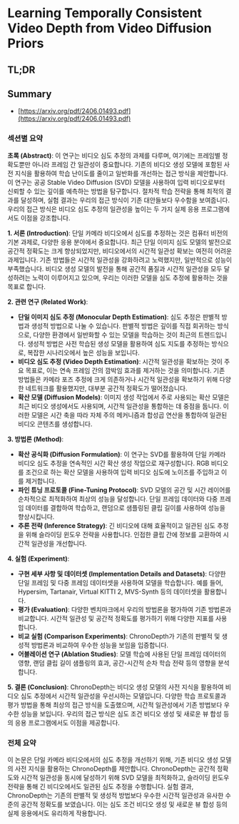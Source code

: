 # Learning Temporally Consistent Video Depth from Video Diffusion Priors
## TL;DR
## Summary
- [https://arxiv.org/pdf/2406.01493.pdf](https://arxiv.org/pdf/2406.01493.pdf)

### 섹션별 요약

**초록 (Abstract)**:
이 연구는 비디오 심도 추정의 과제를 다루며, 여기에는 프레임별 정확도뿐만 아니라 프레임 간 일관성이 중요합니다. 기존의 비디오 생성 모델에 포함된 사전 지식을 활용하여 학습 난이도를 줄이고 일반화를 개선하는 접근 방식을 제안합니다. 이 연구는 공공 Stable Video Diffusion (SVD) 모델을 사용하여 입력 비디오로부터 신뢰할 수 있는 깊이를 예측하는 방법을 탐구합니다. 절차적 학습 전략을 통해 최적의 결과를 달성하며, 실험 결과는 우리의 접근 방식이 기존 대안들보다 우수함을 보여줍니다. 우리의 접근 방식은 비디오 심도 추정의 일관성을 높이는 두 가지 실제 응용 프로그램에서도 이점을 강조합니다.

**1. 서론 (Introduction)**:
단일 카메라 비디오에서 심도를 추정하는 것은 컴퓨터 비전의 기본 과제로, 다양한 응용 분야에서 중요합니다. 최근 단일 이미지 심도 모델의 발전으로 공간적 정확도는 크게 향상되었지만, 비디오에서의 시간적 일관성 확보는 여전히 어려운 과제입니다. 기존 방법들은 시간적 일관성을 강화하려고 노력했지만, 일반적으로 성능이 부족했습니다. 비디오 생성 모델의 발전을 통해 공간적 품질과 시간적 일관성을 모두 달성하려는 노력이 이루어지고 있으며, 우리는 이러한 모델을 심도 추정에 활용하는 것을 목표로 합니다.

**2. 관련 연구 (Related Work)**:
- **단일 이미지 심도 추정 (Monocular Depth Estimation)**: 심도 추정은 판별적 방법과 생성적 방법으로 나눌 수 있습니다. 판별적 방법은 깊이를 직접 회귀하는 방식으로, 다양한 환경에서 일반화할 수 있는 모델을 학습하는 것이 최근의 트렌드입니다. 생성적 방법은 사전 학습된 생성 모델을 활용하여 심도 지도를 추정하는 방식으로, 복잡한 시나리오에서 높은 성능을 보입니다.
- **비디오 심도 추정 (Video Depth Estimation)**: 시간적 일관성을 확보하는 것이 주요 목표로, 이는 연속 프레임 간의 깜박임 효과를 제거하는 것을 의미합니다. 기존 방법들은 카메라 포즈 추정에 크게 의존하거나 시간적 일관성을 확보하기 위해 다양한 네트워크를 활용했지만, 대부분 공간적 정확도가 떨어졌습니다.
- **확산 모델 (Diffusion Models)**: 이미지 생성 작업에서 주로 사용되는 확산 모델은 최근 비디오 생성에서도 사용되며, 시간적 일관성을 통합하는 데 중점을 둡니다. 이러한 모델은 시간 축을 따라 자체 주의 메커니즘과 합성곱 연산을 통합하여 일관된 비디오 콘텐츠를 생성합니다.

**3. 방법론 (Method)**:
- **확산 공식화 (Diffusion Formulation)**: 이 연구는 SVD를 활용하여 단일 카메라 비디오 심도 추정을 연속적인 시간 확산 생성 작업으로 재구성합니다. RGB 비디오를 조건으로 하는 확산 모델을 사용하여 입력 비디오 심도에 노이즈를 주입하고 이를 제거합니다.
- **파인 튜닝 프로토콜 (Fine-Tuning Protocol)**: SVD 모델의 공간 및 시간 레이어를 순차적으로 최적화하여 최상의 성능을 달성합니다. 단일 프레임 데이터와 다중 프레임 데이터를 결합하여 학습하고, 랜덤으로 샘플링된 클립 길이를 사용하여 성능을 향상시킵니다.
- **추론 전략 (Inference Strategy)**: 긴 비디오에 대해 효율적이고 일관된 심도 추정을 위해 슬라이딩 윈도우 전략을 사용합니다. 인접한 클립 간에 정보를 교환하여 시간적 일관성을 개선합니다.

**4. 실험 (Experiment)**:
- **구현 세부 사항 및 데이터셋 (Implementation Details and Datasets)**: 다양한 단일 프레임 및 다중 프레임 데이터셋을 사용하여 모델을 학습합니다. 예를 들어, Hypersim, Tartanair, Virtual KITTI 2, MVS-Synth 등의 데이터셋을 활용합니다.
- **평가 (Evaluation)**: 다양한 벤치마크에서 우리의 방법론을 평가하여 기존 방법론과 비교합니다. 시간적 일관성 및 공간적 정확도를 평가하기 위해 다양한 지표를 사용합니다.
- **비교 실험 (Comparison Experiments)**: ChronoDepth가 기존의 판별적 및 생성적 방법론과 비교하여 우수한 성능을 보임을 입증합니다.
- **어블레이션 연구 (Ablation Studies)**: 모델 학습에 사용된 단일 프레임 데이터의 영향, 랜덤 클립 길이 샘플링의 효과, 공간-시간적 순차 학습 전략 등의 영향을 분석합니다.

**5. 결론 (Conclusion)**:
ChronoDepth는 비디오 생성 모델의 사전 지식을 활용하여 비디오 심도 추정에서 시간적 일관성을 우선시하는 모델입니다. 다양한 학습 프로토콜과 평가 방법을 통해 최상의 접근 방식을 도출했으며, 시간적 일관성에서 기존 방법보다 우수한 성능을 보입니다. 우리의 접근 방식은 심도 조건 비디오 생성 및 새로운 뷰 합성 등의 응용 프로그램에서도 이점을 제공합니다.

### 전체 요약

이 논문은 단일 카메라 비디오에서의 심도 추정을 개선하기 위해, 기존 비디오 생성 모델의 사전 지식을 활용하는 ChronoDepth를 제안합니다. ChronoDepth는 공간적 정확도와 시간적 일관성을 동시에 달성하기 위해 SVD 모델을 최적화하고, 슬라이딩 윈도우 전략을 통해 긴 비디오에서도 일관된 심도 추정을 수행합니다. 실험 결과, ChronoDepth는 기존의 판별적 및 생성적 방법보다 우수한 시간적 일관성과 유사한 수준의 공간적 정확도를 보였습니다. 이는 심도 조건 비디오 생성 및 새로운 뷰 합성 등의 실제 응용에서도 유리하게 작용합니다.